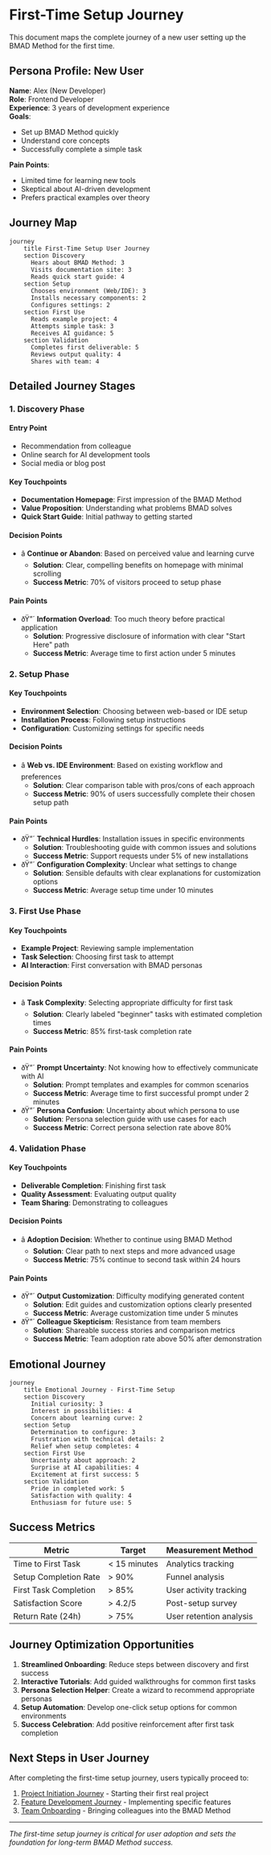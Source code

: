 ﻿# First-Time Setup Journey

This document maps the complete journey of a new user setting up the BMAD Method for the first time.

## Persona Profile: New User

**Name**: Alex (New Developer)  
**Role**: Frontend Developer  
**Experience**: 3 years of development experience  
**Goals**:
- Set up BMAD Method quickly
- Understand core concepts
- Successfully complete a simple task

**Pain Points**:
- Limited time for learning new tools
- Skeptical about AI-driven development
- Prefers practical examples over theory

## Journey Map

```mermaid title="First-Time Setup Journey" type="diagram"
journey
    title First-Time Setup User Journey
    section Discovery
      Hears about BMAD Method: 3
      Visits documentation site: 3
      Reads quick start guide: 4
    section Setup
      Chooses environment (Web/IDE): 3
      Installs necessary components: 2
      Configures settings: 2
    section First Use
      Reads example project: 4
      Attempts simple task: 3
      Receives AI guidance: 5
    section Validation
      Completes first deliverable: 5
      Reviews output quality: 4
      Shares with team: 4
```

## Detailed Journey Stages

### 1. Discovery Phase

#### Entry Point
- Recommendation from colleague
- Online search for AI development tools
- Social media or blog post

#### Key Touchpoints
- **Documentation Homepage**: First impression of the BMAD Method
- **Value Proposition**: Understanding what problems BMAD solves
- **Quick Start Guide**: Initial pathway to getting started

#### Decision Points
- â­ **Continue or Abandon**: Based on perceived value and learning curve
  - **Solution**: Clear, compelling benefits on homepage with minimal scrolling
  - **Success Metric**: 70% of visitors proceed to setup phase

#### Pain Points
- ðŸ”´ **Information Overload**: Too much theory before practical application
  - **Solution**: Progressive disclosure of information with clear "Start Here" path
  - **Success Metric**: Average time to first action under 5 minutes

### 2. Setup Phase

#### Key Touchpoints
- **Environment Selection**: Choosing between web-based or IDE setup
- **Installation Process**: Following setup instructions
- **Configuration**: Customizing settings for specific needs

#### Decision Points
- â­ **Web vs. IDE Environment**: Based on existing workflow and preferences
  - **Solution**: Clear comparison table with pros/cons of each approach
  - **Success Metric**: 90% of users successfully complete their chosen setup path

#### Pain Points
- ðŸ”´ **Technical Hurdles**: Installation issues in specific environments
  - **Solution**: Troubleshooting guide with common issues and solutions
  - **Success Metric**: Support requests under 5% of new installations
- ðŸ”´ **Configuration Complexity**: Unclear what settings to change
  - **Solution**: Sensible defaults with clear explanations for customization options
  - **Success Metric**: Average setup time under 10 minutes

### 3. First Use Phase

#### Key Touchpoints
- **Example Project**: Reviewing sample implementation
- **Task Selection**: Choosing first task to attempt
- **AI Interaction**: First conversation with BMAD personas

#### Decision Points
- â­ **Task Complexity**: Selecting appropriate difficulty for first task
  - **Solution**: Clearly labeled "beginner" tasks with estimated completion times
  - **Success Metric**: 85% first-task completion rate

#### Pain Points
- ðŸ”´ **Prompt Uncertainty**: Not knowing how to effectively communicate with AI
  - **Solution**: Prompt templates and examples for common scenarios
  - **Success Metric**: Average time to first successful prompt under 2 minutes
- ðŸ”´ **Persona Confusion**: Uncertainty about which persona to use
  - **Solution**: Persona selection guide with use cases for each
  - **Success Metric**: Correct persona selection rate above 80%

### 4. Validation Phase

#### Key Touchpoints
- **Deliverable Completion**: Finishing first task
- **Quality Assessment**: Evaluating output quality
- **Team Sharing**: Demonstrating to colleagues

#### Decision Points
- â­ **Adoption Decision**: Whether to continue using BMAD Method
  - **Solution**: Clear path to next steps and more advanced usage
  - **Success Metric**: 75% continue to second task within 24 hours

#### Pain Points
- ðŸ”´ **Output Customization**: Difficulty modifying generated content
  - **Solution**: Edit guides and customization options clearly presented
  - **Success Metric**: Average customization time under 5 minutes
- ðŸ”´ **Colleague Skepticism**: Resistance from team members
  - **Solution**: Shareable success stories and comparison metrics
  - **Success Metric**: Team adoption rate above 50% after demonstration

## Emotional Journey

```mermaid title="Emotional Journey" type="diagram"
journey
    title Emotional Journey - First-Time Setup
    section Discovery
      Initial curiosity: 3
      Interest in possibilities: 4
      Concern about learning curve: 2
    section Setup
      Determination to configure: 3
      Frustration with technical details: 2
      Relief when setup completes: 4
    section First Use
      Uncertainty about approach: 2
      Surprise at AI capabilities: 4
      Excitement at first success: 5
    section Validation
      Pride in completed work: 5
      Satisfaction with quality: 4
      Enthusiasm for future use: 5
```

## Success Metrics

| Metric | Target | Measurement Method |
|--------|--------|-------------------|
| Time to First Task | < 15 minutes | Analytics tracking |
| Setup Completion Rate | > 90% | Funnel analysis |
| First Task Completion | > 85% | User activity tracking |
| Satisfaction Score | > 4.2/5 | Post-setup survey |
| Return Rate (24h) | > 75% | User retention analysis |

## Journey Optimization Opportunities

1. **Streamlined Onboarding**: Reduce steps between discovery and first success
2. **Interactive Tutorials**: Add guided walkthroughs for common first tasks
3. **Persona Selection Helper**: Create a wizard to recommend appropriate personas
4. **Setup Automation**: Develop one-click setup options for common environments
5. **Success Celebration**: Add positive reinforcement after first task completion

## Next Steps in User Journey

After completing the first-time setup journey, users typically proceed to:

1. [Project Initiation Journey](project-initiation.md) - Starting their first real project
2. [Feature Development Journey](feature-development.md) - Implementing specific features
3. [Team Onboarding](team-onboarding.md) - Bringing colleagues into the BMAD Method

---

*The first-time setup journey is critical for user adoption and sets the foundation for long-term BMAD Method success.*
